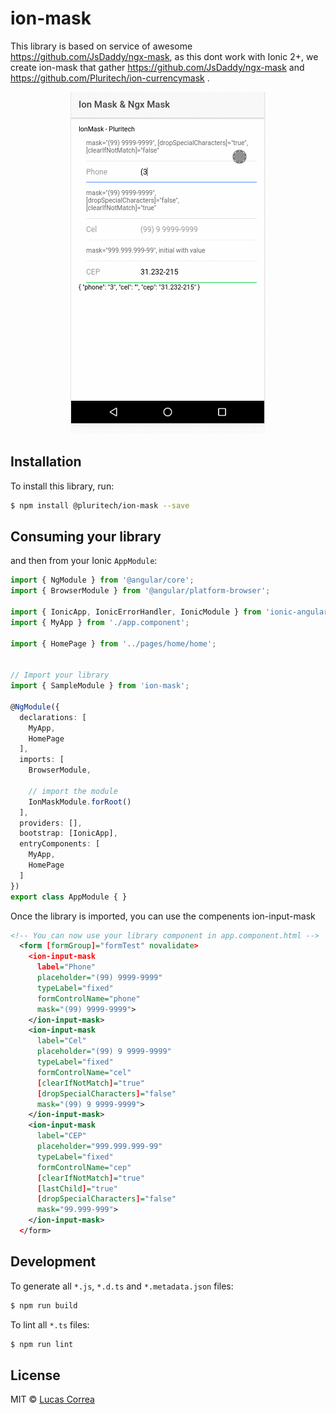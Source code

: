 # ion-mask
  This library is based on service of awesome  https://github.com/JsDaddy/ngx-mask, as this dont work with Ionic 2+, we create ion-mask that gather https://github.com/JsDaddy/ngx-mask and  https://github.com/Pluritech/ion-currencymask .

<p align="center">
  <img src="./ion-mask.gif">
</p>

## Installation

To install this library, run:

```bash
$ npm install @pluritech/ion-mask --save
```

## Consuming your library

and then from your Ionic `AppModule`:

```typescript
import { NgModule } from '@angular/core';
import { BrowserModule } from '@angular/platform-browser';

import { IonicApp, IonicErrorHandler, IonicModule } from 'ionic-angular';
import { MyApp } from './app.component';

import { HomePage } from '../pages/home/home';


// Import your library
import { SampleModule } from 'ion-mask';

@NgModule({
  declarations: [
    MyApp,
    HomePage
  ],
  imports: [
    BrowserModule,

    // import the module
    IonMaskModule.forRoot()
  ],
  providers: [],
  bootstrap: [IonicApp],
  entryComponents: [
    MyApp,
    HomePage
  ]
})
export class AppModule { }
```

Once the library is imported, you can use the compenents ion-input-mask

```xml
<!-- You can now use your library component in app.component.html -->
  <form [formGroup]="formTest" novalidate>
    <ion-input-mask
      label="Phone"
      placeholder="(99) 9999-9999"
      typeLabel="fixed"
      formControlName="phone"
      mask="(99) 9999-9999">
    </ion-input-mask>
    <ion-input-mask
      label="Cel"
      placeholder="(99) 9 9999-9999"
      typeLabel="fixed"
      formControlName="cel"
      [clearIfNotMatch]="true"
      [dropSpecialCharacters]="false"
      mask="(99) 9 9999-9999">
    </ion-input-mask>
    <ion-input-mask
      label="CEP"
      placeholder="999.999.999-99"
      typeLabel="fixed"
      formControlName="cep"
      [clearIfNotMatch]="true"
      [lastChild]="true"
      [dropSpecialCharacters]="false"
      mask="99.999-999">
    </ion-input-mask>
  </form>
```

## Development

To generate all `*.js`, `*.d.ts` and `*.metadata.json` files:

```bash
$ npm run build
```

To lint all `*.ts` files:

```bash
$ npm run lint
```

## License

MIT © [Lucas Correa](mailto:lucasccorrea@gmail.com)

